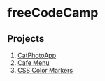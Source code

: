 # freeCodeCamp

## Projects

1. [CatPhotoApp](CatPhotoApp/CatPhotoApp.html)
2. [Cafe Menu](CafeMenu/)
3. [CSS Color Markers](CSSColorMarkers/)
